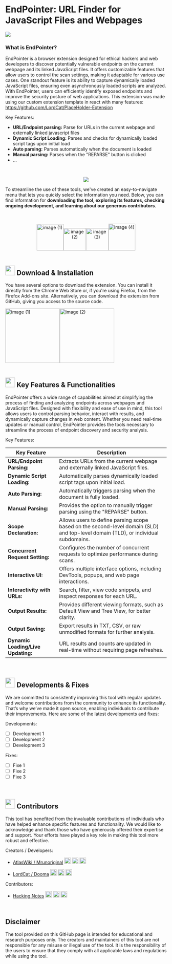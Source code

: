 # EndPointer: URL Finder for JavaScript Files and Webpages

<a href="#Download"><img src="https://github.com/user-attachments/assets/ff950ea9-b861-4557-9217-e7c22f591b53"></a>

### What is EndPointer?
EndPointer is a browser extension designed for ethical hackers and web developers to discover potentially vulnerable endpoints on the current webpage and its linked JavaScript files. It offers customizable features that allow users to control the scan settings, making it adaptable for various use cases. One standout feature is its ability to capture dynamically loaded JavaScript files, ensuring even asynchronously loaded scripts are analyzed. With EndPointer, users can efficiently identify exposed endpoints and improve the security posture of web applications. This extension was made using our custom extension template in react with many features: https://github.com/LordCat/PlaceHolder-Extension

Key Features:

- <b>URL/Endpoint parsing:</b> Parse for URLs in the current webpage and externally linked javascript files
- <b>Dynamic Script Loading:</b> Parses and checks for dynamically loaded script tags upon initial load
- <b>Auto parsing:</b> Parses automatically when the document is loaded
- <b>Manual parsing:</b> Parses when the "REPARSE" button is clicked
- ...

<br>
<p align="center"><a href="#Download"><img src="https://github.com/user-attachments/assets/5ed1d651-ea44-4f00-87ad-b3fcb3e75e68"></a></p>

To streamline the use of these tools, we've created an easy-to-navigate menu that lets you quickly select the information you need. Below, you can find information for <b>downloading the tool, exploring its features, checking ongoing development, and learning about our generous contributors</b>.

<br>
<br>
<div align="center">
<a href="#Download"><img src="https://github.com/user-attachments/assets/0a9ff34c-eb1b-4b84-a0ab-0a53e9b733af" alt="image (1)" width="83.5"/></a><a href="#Functionalities"><img src="https://github.com/user-attachments/assets/81d51a7e-f179-4d62-bbe3-cc9617bcfe07" alt="image (2)" width="70"/></a><a href="#Development"><img src="https://github.com/user-attachments/assets/f724c998-5ae3-456f-a863-225978ac25c3" alt="image (3)" width="70"/></a><a href="#Contributors"><img src="https://github.com/user-attachments/assets/efbfa71d-37df-4b6c-ae42-4c5d70132a8d" alt="image (4)" width="84"/></a>
</div>
<br>

<a name="Download"></a>
<h2><img src="https://github.com/user-attachments/assets/466328bf-6dce-4cf3-bb53-ce427e8d7f25" width="30"> Download & Installation</h2>

You have several options to download the extension. You can install it directly from the Chrome Web Store or, if you're using Firefox, from the Firefox Add-ons site. Alternatively, you can download the extension from GitHub, giving you access to the source code.

<div align="left">
<a href="https://chromewebstore.google.com/"><img src="https://github.com/user-attachments/assets/834eb360-3809-421c-9223-7b254957ae37" alt="image (1)" width="170"/></a><a href="https://addons.mozilla.org/en-US/firefox/extensions/"><img src="https://github.com/user-attachments/assets/7585ac45-b59d-4d9e-a4a3-ddfd2d59b533" alt="image (2)" width="170"/></a>
</div>

<br>

<a name="Functionalities"></a>
<h2><img src="https://github.com/user-attachments/assets/499bb537-9478-4341-8d55-773069796de8" width="30"> Key Features & Functionalities</h2>

EndPointer offers a wide range of capabilities aimed at simplifying the process of finding and analyzing endpoints across webpages and JavaScript files. Designed with flexibility and ease of use in mind, this tool allows users to control parsing behavior, interact with results, and dynamically capture changes in web content. Whether you need real-time updates or manual control, EndPointer provides the tools necessary to streamline the process of endpoint discovery and security analysis.

Key Features:

| Key Feature | Description |
| ----------- | ----------- |
| **URL/Endpoint Parsing:** | Extracts URLs from the current webpage and externally linked JavaScript files.|
| **Dynamic Script Loading:** | Automatically parses dynamically loaded script tags upon initial load. |
| **Auto Parsing:** | Automatically triggers parsing when the document is fully loaded. |
| **Manual Parsing:** | Provides the option to manually trigger parsing using the "REPARSE" button. |
| **Scope Declaration:** | Allows users to define parsing scope based on the second-level domain (SLD) and top-level domain (TLD), or individual subdomains. |
| **Concurrent Request Setting:** | Configures the number of concurrent requests to optimize performance during scans. |
| **Interactive UI:** | Offers multiple interface options, including DevTools, popups, and web page interactions. |
| **Interactivity with URLs:** | Search, filter, view code snippets, and inspect responses for each URL. |
| **Output Results:** | Provides different viewing formats, such as Default View and Tree View, for better clarity. |
| **Output Saving:** | Export results in TXT, CSV, or raw unmodified formats for further analysis. |
| **Dynamic Loading/Live Updating:** | URL results and counts are updated in real-time without requiring page refreshes. |

<br>

<a name="Development"></a>
<h2><img src="https://github.com/user-attachments/assets/6f0ac000-6590-47e4-83ea-776fb27ca1fb" width="30"> Developments & Fixes</h2>

We are committed to consistently improving this tool with regular updates and welcome contributions from the community to enhance its functionality. That’s why we’ve made it open source, enabling individuals to contribute their improvements. Here are some of the latest developments and fixes:

Developments:
  - [ ] Development 1
  - [ ] Development 2
  - [ ] Development 3

Fixes:
  - [ ] Fixe 1
  - [ ] Fixe 2
  - [ ] Fixe 3

<br>

<a name="Contributors"></a>
<h2><img src="https://github.com/user-attachments/assets/e4c573d8-62cb-42e1-a95e-b20264e5e2bb" width="30"> Contributors</h2>

This tool has benefited from the invaluable contributions of individuals who have helped enhance specific features and functionality. We would like to acknowledge and thank those who have generously offered their expertise and support. Your efforts have played a key role in making this tool more robust and effective.

Creators / Developers:
- <p><a href="https://github.com/AtlasWiki">AtlasWiki / Mrunoriginal</a> <a href="https://www.linkedin.com/in/nathan-w-76ba78202/"><img height="20" src="https://cdn2.iconfinder.com/data/icons/social-icon-3/512/social_style_3_in-306.png"/></a> <a href="https://github.com/AtlasWiki"><img height="20" src="https://github.com/user-attachments/assets/6bb139a7-b21a-4d05-ae32-1eedab692041"/></a> <a href="https://discord.com/"><img height="20" src="https://github.com/user-attachments/assets/c34d7a96-88dd-4d05-806d-4993c3a1917e"/></a></p>
- <p><a href="https://github.com/LordCat">LordCat / Dooma</a> <a href="https://www.linkedin.com/in/kristian-alex-kelly/"><img height="20" src="https://cdn2.iconfinder.com/data/icons/social-icon-3/512/social_style_3_in-306.png"/></a> <a href="https://github.com/LordCat"><img height="20" src="https://github.com/user-attachments/assets/6bb139a7-b21a-4d05-ae32-1eedab692041"/></a>  <a href="https://discord.com/"><img height="20" src="https://github.com/user-attachments/assets/525f3024-68c7-4d6d-adab-4eb21d655743"/></a></p>

Contributors:
- <p><a href="https://github.com/Hacking-Notes">Hacking Notes</a> <a href="https://www.linkedin.com/in/alexis-savard/"><img height="20" src="https://cdn2.iconfinder.com/data/icons/social-icon-3/512/social_style_3_in-306.png"/></a> <a href="https://github.com/Hacking-Notes"><img height="20" src="https://github.com/user-attachments/assets/6bb139a7-b21a-4d05-ae32-1eedab692041"/></a> <a href="https://discord.com/"><img height="20" src="https://github.com/user-attachments/assets/1afd8d87-50fb-49b0-93a7-11a93dfed826"/></a></p>

<br>

## Disclaimer
The tool provided on this GitHub page is intended for educational and research purposes only. The creators and maintainers of this tool are not responsible for any misuse or illegal use of the tool. It is the responsibility of the users to ensure that they comply with all applicable laws and regulations while using the tool.

